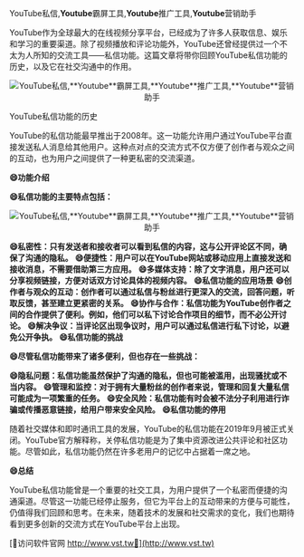 YouTube私信,**Youtube**霸屏工具,**Youtube**推广工具,**Youtube**营销助手

YouTube作为全球最大的在线视频分享平台，已经成为了许多人获取信息、娱乐和学习的重要渠道。除了视频播放和评论功能外，YouTube还曾经提供过一个不太为人所知的交流工具——私信功能。这篇文章将带你回顾YouTube私信功能的历史，以及它在社交沟通中的作用。

 <center><img src="https://vst.tw/MP4/tuiguang/png/0.png" alt="YouTube私信,**Youtube**霸屏工具,**Youtube**推广工具,**Youtube**营销助手"></center>

YouTube私信功能的历史

YouTube的私信功能最早推出于2008年。这一功能允许用户通过YouTube平台直接发送私人消息给其他用户。这种点对点的交流方式不仅方便了创作者与观众之间的互动，也为用户之间提供了一种更私密的交流渠道。

**😄功能介绍**

**😄私信功能的主要特点包括：**

 <center><img src="https://vst.tw/MP4/tuiguang/png/4.png" alt="YouTube私信,**Youtube**霸屏工具,**Youtube**推广工具,**Youtube**营销助手"></center>

**😄私密性：只有发送者和接收者可以看到私信的内容，这与公开评论区不同，确保了沟通的隐私。**
**😄便捷性：用户可以在YouTube网站或移动应用上直接发送和接收消息，不需要借助第三方应用。**
**😄多媒体支持：除了文字消息，用户还可以分享视频链接，方便对话双方讨论具体的视频内容。**
**😄私信功能的应用场景**
**😄创作者与观众的互动：创作者可以通过私信与粉丝进行更深入的交流，回答问题，听取反馈，甚至建立更紧密的关系。**
**😄协作与合作：私信功能为YouTube创作者之间的合作提供了便利。例如，他们可以私下讨论合作项目的细节，而不必公开讨论。**
**😄解决争议：当评论区出现争议时，用户可以通过私信进行私下讨论，以避免公开争执。**
**😄私信功能的挑战**

**😄尽管私信功能带来了诸多便利，但也存在一些挑战：**

**😄隐私问题：私信功能虽然保护了沟通的隐私，但也可能被滥用，出现骚扰或不当内容。**
**😄管理和监控：对于拥有大量粉丝的创作者来说，管理和回复大量私信可能成为一项繁重的任务。**
**😄安全风险：私信功能有时会被不法分子利用进行诈骗或传播恶意链接，给用户带来安全风险。**
**😄私信功能的停用**

随着社交媒体和即时通讯工具的发展，YouTube的私信功能在2019年9月被正式关闭。YouTube官方解释称，关停私信功能是为了集中资源改进公共评论和社区功能。尽管如此，私信功能仍然在许多老用户的记忆中占据着一席之地。

**😄总结**

YouTube私信功能曾是一个重要的社交工具，为用户提供了一个私密而便捷的沟通渠道。尽管这一功能已经停止服务，但它为平台上的互动带来的方便与可能性，仍值得我们回顾和思考。在未来，随着技术的发展和社交需求的变化，我们也期待看到更多创新的交流方式在YouTube平台上出现。


[👻访问软件官网 http://www.vst.tw👻](http://www.vst.tw)
